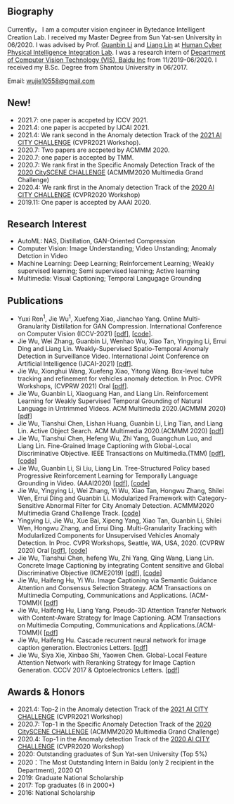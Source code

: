 ## Biography
Currently， I am a computer vision engineer in Bytedance Intelligent Creation Lab. I received my Master Degree from Sun Yat-sen University in 06/2020. I was advised by Prof. [Guanbin Li](http://guanbinli.com/) and [Liang Lin](http://www.linliang.net/) at [Human Cyber Physical Intelligence Integration Lab](http://www.sysu-hcp.net/home/). I was a research intern of [Department of Computer Vision Technology (VIS), Baidu Inc](http://research.baidu.com/Index) from 11/2019-06/2020. I received my B.Sc. Degree from Shantou University in 06/2017. 

Email: wujie10558@gmail.com


## New!
- 2021.7: one paper is accpeted by ICCV 2021.
- 2021.4: one paper is accpeted by IJCAI 2021.
- 2021.4: We rank second in the Anomaly detection Track of the [2021 AI CITY CHALLENGE](https://www.aicitychallenge.org/) (CVPR2021 Workshop).
- 2020.7: Two papers are accpeted by ACMMM 2020.
- 2020.7: one paper is accepted by TMM.
- 2020.7: We rank first in the Specific Anomaly Detection Track of the [2020 CitySCENE CHALLENGE](https://cityscene.github.io/#/) (ACMMM2020 Multimedia Grand Challenge) 
- 2020.4: We rank first in the Anomaly detection Track of the [2020 AI CITY CHALLENGE](https://www.aicitychallenge.org/) (CVPR2020 Workshop) 
- 2019.11: One paper is accepted by AAAI 2020.

## Research Interest
- AutoML: NAS, Distillation, GAN-Oriented Compression  
- Computer Vision: Image Understanding; Video Unstanding; Anomaly Detction in Video
- Machine Learning: Deep Learning; Reinforcement Learning; Weakly supervised learning; Semi supervised learning; Active learning
- Multimedia: Visual Captioning; Temporal Langugage Grounding

## Publications
- Yuxi Ren<sup>1</sup>, Jie Wu<sup>1</sup>, Xuefeng Xiao, Jianchao Yang. Online Multi-Granularity Distillation for GAN Compression. International Conference on Computer Vision (ICCV-2021) [[pdf](https://arxiv.org/pdf/2108.06908.pdf)], [[code](https://github.com/bytedance/OMGD )]. 
- Jie Wu, Wei Zhang, Guanbin Li, Wenhao Wu, Xiao Tan, Yingying Li, Errui Ding and Liang Lin. Weakly-Supervised Spatio-Temporal Anomaly Detection in Surveillance Video. International Joint Conference on Artificial Intelligence (IJCAI-2021) [[pdf](https://arxiv.org/pdf/2108.03825.pdf)].
- Jie Wu, Xionghui Wang, Xuefeng Xiao, Yitong Wang. Box-level tube tracking and refinement for vehicles anomaly detection. In Proc. CVPR Workshops, (CVPRW 2021) Oral [[pdf](https://openaccess.thecvf.com/content/CVPR2021W/AICity/papers/Wu_Box-Level_Tube_Tracking_and_Refinement_for_Vehicles_Anomaly_Detection_CVPRW_2021_paper.pdf)].
- Jie Wu, Guanbin Li, Xiaoguang Han, and Liang Lin. Reinforcement Learning for Weakly Supervised Temporal Grounding of Natural Language in Untrimmed Videos. ACM Multimedia 2020.(ACMMM 2020)[[pdf](https://arxiv.org/pdf/2009.08614)]
- Jie Wu, Tianshui Chen, Lishan Huang, Guanbin Li, Ling Tian, and Liang Lin. Active Object Search. ACM Multimedia 2020.(ACMMM 2020) [[pdf](https://arxiv.org/abs/2008.00923)]
- Jie Wu, Tianshui Chen, Hefeng Wu, Zhi Yang, Guangchun Luo, and Liang Lin. Fine-Grained Image Captioning with Global-Local Discriminative Objective. IEEE Transactions on Multimedia.(TMM) [[pdf](https://arxiv.org/pdf/2007.10662.pdf)], [[code](https://github.com/WuJie1010/Fine-Grained-Image-Captioning)]
- Jie Wu, Guanbin Li, Si Liu, Liang Lin. Tree-Structured Policy based Progressive Reinforcement Learning for Temporally Language Grounding in Video. (AAAI2020) [[pdf](https://arxiv.org/pdf/2001.06680.pdf)], [[code](https://github.com/WuJie1010/TSP-PRL)]
- Jie Wu, Yingying Li, Wei Zhang, Yi Wu, Xiao Tan, Hongwu Zhang, Shilei Wen, Errui Ding and Guanbin Li. Modularized Framework with Category-Sensitive Abnormal Filter for City Anomaly Detection. ACMMM2020 Multimedia Grand Challenge Track. [[code](https://github.com/WuJie1010/CitySCENE2020-Anomaly-Detection)]
- Yingying Li, Jie Wu, Xue Bai, Xipeng Yang, Xiao Tan, Guanbin Li, Shilei Wen, Hongwu Zhang, and Errui Ding.
Multi-Granularity Tracking with Modularlized Components for Unsupervised Vehicles Anomaly Detection. In Proc. CVPR
Workshops, Seattle, WA, USA, 2020. (CVPRW 2020) Oral [[pdf](http://openaccess.thecvf.com/content_CVPRW_2020/papers/w35/Li_Multi-Granularity_Tracking_With_Modularlized_Components_for_Unsupervised_Vehicles_Anomaly_Detection_CVPRW_2020_paper.pdf)], [[code](https://github.com/WuJie1010/AICity2020-Anomaly-Detection)]
- Jie Wu, Tianshui Chen, hefeng Wu, Zhi Yang, Qing Wang, Liang Lin. Concrete Image Captioning by integrating Content sensitive and Global Discriminative Objective (ICME2019) [[pdf](https://ieeexplore.ieee.org/abstract/document/8784830)], [[code](https://github.com/WuJie1010/Fine-Grained-Image-Captioning)]
- Jie Wu, Haifeng Hu, Yi Wu. Image Captioning via Semantic Guidance Attention and Consensus Selection Strategy. ACM Transactions on Multimedia Computing, Communications and Applications. (ACM-TOMM)( [[pdf](https://dl.acm.org/doi/abs/10.1145/3271485)]
- Jie Wu, Haifeng Hu, Liang Yang. Pseudo-3D Attention Transfer Network with Content-Aware Strategy for Image Captioning. ACM Transactions on Multimedia Computing, Communications and Applications.(ACM-TOMM)( [[pdf](https://dl.acm.org/doi/abs/10.1145/3336495)]
- Jie Wu, Haifeng Hu. Cascade recurrent neural network for image caption generation. Electronics Letters. [[pdf](https://digital-library.theiet.org/content/journals/10.1049/el.2017.3159)]
- Jie Wu, Siya Xie, Xinbao Shi, Yaowen Chen. Global-Local Feature Attention Network with Reranking Strategy for Image Caption Generation. CCCV 2017 &  Optoelectronics Letters. [[pdf](https://link.springer.com/chapter/10.1007/978-981-10-7299-4_13)]


## Awards & Honors
- 2021.4: Top-2 in the Anomaly detection Track of the [2021 AI CITY CHALLENGE](https://www.aicitychallenge.org/) (CVPR2021 Workshop) 
- 2020.7: Top-1 in the Specific Anomaly Detection Track of the [2020 CitySCENE CHALLENGE](https://cityscene.github.io/#/) (ACMMM2020 Multimedia Grand Challenge) 
- 2020.4: Top-1 in the Anomaly detection Track of the [2020 AI CITY CHALLENGE](https://www.aicitychallenge.org/) (CVPR2020 Workshop) 
- 2020: Outstanding graduates of Sun Yat-sen University (Top 5%)
- 2020：The Most Outstanding Intern in Baidu (only 2 recipient in the Department), 2020 Q1
- 2019: Graduate National Scholarship
- 2017: Top graduates (6 in 2000+)   
- 2016: National Scholarship
